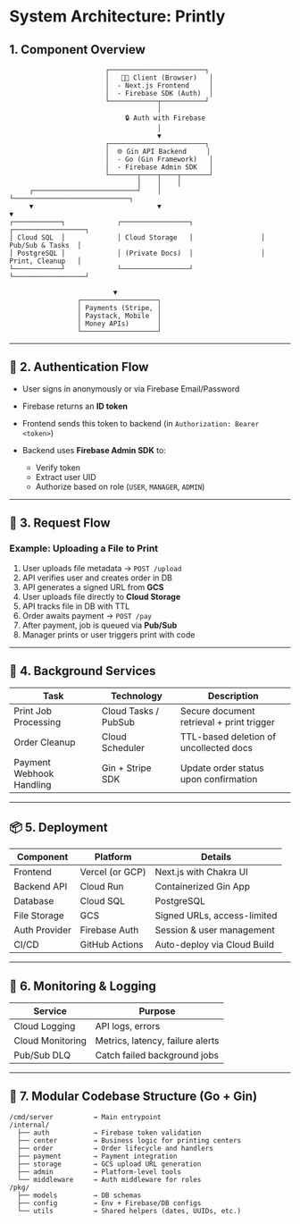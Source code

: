 # **System Architecture: Printly**

## 1. **Component Overview**

```text
                        ┌────────────────────────┐
                        │   👩‍💻 Client (Browser)   │
                        │  - Next.js Frontend     │
                        │  - Firebase SDK (Auth)  │
                        └────────────┬───────────┘
                                     │
                             🔒 Auth with Firebase
                                     │
                                     ▼
                        ┌────────────────────────┐
                        │  🌐 Gin API Backend     │
                        │  - Go (Gin Framework)   │
                        │  - Firebase Admin SDK   │
                        └───────┬────┬────┬───────┘
                                │    │    │
     ┌──────────────────────────┘    │    └─────────────────────────────┐
     ▼                               ▼                                  ▼
┌────────────┐             ┌─────────────────┐                 ┌──────────────────┐
│ Cloud SQL  │             │ Cloud Storage   │                 │ Pub/Sub & Tasks  │
│ PostgreSQL │             │ (Private Docs)  │                 │ Print, Cleanup   │
└────────────┘             └─────────────────┘                 └──────────────────┘

                          ▼
                 ┌───────────────────┐
                 │ Payments (Stripe, │
                 │ Paystack, Mobile  │
                 │ Money APIs)       │
                 └───────────────────┘
```

---

## 🔐 2. **Authentication Flow**

* User signs in anonymously or via Firebase Email/Password
* Firebase returns an **ID token**
* Frontend sends this token to backend (in `Authorization: Bearer <token>`)
* Backend uses **Firebase Admin SDK** to:

  * Verify token
  * Extract user UID
  * Authorize based on role (`USER`, `MANAGER`, `ADMIN`)

---

## 🚦 3. **Request Flow**

### Example: Uploading a File to Print

1. User uploads file metadata → `POST /upload`
2. API verifies user and creates order in DB
3. API generates a signed URL from **GCS**
4. User uploads file directly to **Cloud Storage**
5. API tracks file in DB with TTL
6. Order awaits payment → `POST /pay`
7. After payment, job is queued via **Pub/Sub**
8. Manager prints or user triggers print with code

---

## 🔧 4. **Background Services**

| Task                     | Technology           | Description                               |
| ------------------------ | -------------------- | ----------------------------------------- |
| Print Job Processing     | Cloud Tasks / PubSub | Secure document retrieval + print trigger |
| Order Cleanup            | Cloud Scheduler      | TTL-based deletion of uncollected docs    |
| Payment Webhook Handling | Gin + Stripe SDK     | Update order status upon confirmation     |

---

## 📦 5. **Deployment**

| Component     | Platform        | Details                     |
| ------------- | --------------- | --------------------------- |
| Frontend      | Vercel (or GCP) | Next.js with Chakra UI      |
| Backend API   | Cloud Run       | Containerized Gin App       |
| Database      | Cloud SQL       | PostgreSQL                  |
| File Storage  | GCS             | Signed URLs, access-limited |
| Auth Provider | Firebase Auth   | Session & user management   |
| CI/CD         | GitHub Actions  | Auto-deploy via Cloud Build |

---

## 🧠 6. **Monitoring & Logging**

| Service          | Purpose                          |
| ---------------- | -------------------------------- |
| Cloud Logging    | API logs, errors                 |
| Cloud Monitoring | Metrics, latency, failure alerts |
| Pub/Sub DLQ      | Catch failed background jobs     |

---

## 📂 7. **Modular Codebase Structure (Go + Gin)**

```
/cmd/server          → Main entrypoint
/internal/
  ├── auth           → Firebase token validation
  ├── center         → Business logic for printing centers
  ├── order          → Order lifecycle and handlers
  ├── payment        → Payment integration
  ├── storage        → GCS upload URL generation
  ├── admin          → Platform-level tools
  └── middleware     → Auth middleware for roles
/pkg/
  ├── models         → DB schemas
  ├── config         → Env + Firebase/DB configs
  └── utils          → Shared helpers (dates, UUIDs, etc.)
```

